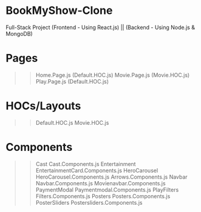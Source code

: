 # BookMyShow-Clone
Full-Stack Project (Frontend - Using React.js) || (Backend - Using Node.js & MongoDB) 

# Pages
>> Home.Page.js (Default.HOC.js)
>> Movie.Page.js (Movie.HOC.js)
>> Play.Page.js (Default.HOC.js)

# HOCs/Layouts
>> Default.HOC.js 
>> Movie.HOC.js

# Components
>> Cast                  Cast.Components.js
>> Entertainment         EntertainmentCard.Components.js
>> HeroCarousel          HeroCarousel.Components.js
                         Arrows.Components.js
>> Navbar                Navbar.Components.js
                         Movienavbar.Components.js
>> PaymentModal          Paymentmodal.Components.js
>> PlayFilters           Filters.Components.js
>> Posters               Posters.Components.js
>> PosterSliders         Postersliders.Components.js
